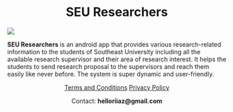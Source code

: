 # <center> SEU Researchers </center>

<img src="./assets/images/appFeatures.gif">

**SEU Researchers** is an android app that provides various research-related information to the students of Southeast University including all the available research supervisor and their area of research interest. It helps the students to send research proposal to the supervisors and reach them easily like never before.
The system is super dynamic and user-friendly.

<p style="text-align: center;">
<a href="https://iqbalriiaz.github.io/seu-researchers/Terms-and-Conditions.html">Terms and Conditions</a>  <a href="https://iqbalriiaz.github.io/seu-researchers/Privacy-Policy.html">Privacy Policy</a></p>

<p style="text-align: center;">Contact: <b>helloriiaz@gmail.com</b> </p>
